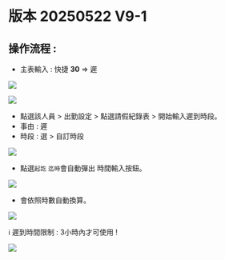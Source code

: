 # 版本 20250522 V9-1

## 操作流程 : 
- 主表輸入 : 快捷 **30** => 遲

![](https://i.imgur.com/BVQeoHZ.png)

![](https://i.imgur.com/SVTHbsM.png)

- 點選該人員 > 出勤設定 > 點選請假紀錄表 > 開始輸入遲到時段。
- 事由 : 遲 
- 時段 : 選 > 自訂時段

![](https://i.imgur.com/yCx2X53.png)

- 點選`起訖` `迄時`會自動彈出 時間輸入按鈕。

![](https://i.imgur.com/i96gipp.png)

- 會依照時數自動換算。

![](https://i.imgur.com/q0h4VPp.png)

ℹ️ 遲到時間限制 : 3小時內才可使用 ! 

![](https://i.imgur.com/SHBwFfK.png)


